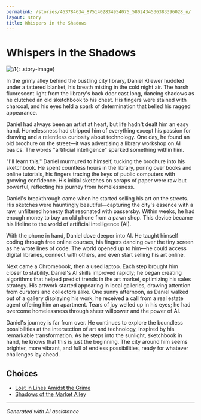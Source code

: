 ```yaml
---
permalink: /stories/463784634_8751402834954075_5802434536383396028_n/
layout: story
title: Whispers in the Shadows
---
```


# Whispers in the Shadows

![\1](/input_images/463784634_8751402834954075_5802434536383396028_n){: .story-image}

In the grimy alley behind the bustling city library, Daniel Kliewer huddled under a tattered blanket, his breath misting in the cold night air. The harsh fluorescent light from the library's back door cast long, dancing shadows as he clutched an old sketchbook to his chest. His fingers were stained with charcoal, and his eyes held a spark of determination that belied his ragged appearance.

Daniel had always been an artist at heart, but life hadn't dealt him an easy hand. Homelessness had stripped him of everything except his passion for drawing and a relentless curiosity about technology. One day, he found an old brochure on the street—it was advertising a library workshop on AI basics. The words "artificial intelligence" sparked something within him.

"I'll learn this," Daniel murmured to himself, tucking the brochure into his sketchbook. He spent countless hours in the library, poring over books and online tutorials, his fingers tracing the keys of public computers with growing confidence. His initial sketches on scraps of paper were raw but powerful, reflecting his journey from homelessness.

Daniel's breakthrough came when he started selling his art on the streets. His sketches were hauntingly beautiful—capturing the city's essence with a raw, unfiltered honesty that resonated with passersby. Within weeks, he had enough money to buy an old phone from a pawn shop. This device became his lifeline to the world of artificial intelligence (AI).

With the phone in hand, Daniel dove deeper into AI. He taught himself coding through free online courses, his fingers dancing over the tiny screen as he wrote lines of code. The world opened up to him—he could access digital libraries, connect with others, and even start selling his art online.

Next came a Chromebook, then a used laptop. Each step brought him closer to stability. Daniel's AI skills improved rapidly; he began creating algorithms that helped predict trends in the art market, optimizing his sales strategy. His artwork started appearing in local galleries, drawing attention from curators and collectors alike. One sunny afternoon, as Daniel walked out of a gallery displaying his work, he received a call from a real estate agent offering him an apartment. Tears of joy welled up in his eyes; he had overcome homelessness through sheer willpower and the power of AI.

Daniel's journey is far from over. He continues to explore the boundless possibilities at the intersection of art and technology, inspired by his remarkable transformation. As he steps into the sunlight, sketchbook in hand, he knows that this is just the beginning. The city around him seems brighter, more vibrant, and full of endless possibilities, ready for whatever challenges lay ahead.


## Choices

* [Lost in Lines Amidst the Grime](/stories/20221013_140515)
* [Shadows of the Market Alley](/stories/20221013_144240)


---
*Generated with AI assistance*
